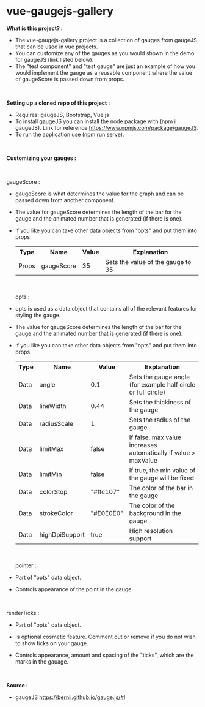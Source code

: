 # vue-gaugejs-gallery

<strong>What is this project? :</strong>

- The vue-gaugejs-gallery project is a collection of gauges from gaugeJS that can be used in vue projects.
- You can customize any of the gauges as you would shown in the demo for gaugeJS (link listed below).
- The "test component" and "test gauge" are just an example of how you would implement the gauge as a reusable component 
  where the value of gaugeScore is passed down from props.

<br>

<strong>Setting up a cloned repo of this project :</strong>

- Requires: gaugeJS, Bootstrap, Vue.js
- To install gaugeJS you can install the node package with (npm i gaugeJS). Link for reference https://www.npmjs.com/package/gaugeJS.
- To run the application use (npm run serve).

<br>

<strong>Customizing your gauges :</strong>

  <br>
  
  gaugeScore :
  
- gaugeScore is what determines the value for the graph and can be passed down from another component.
- The value for gaugeScore determines the length of the bar for the gauge and the animated number that is generated (if there is one).
- If you like you can take other data objects from "opts" and put them into props.
  
  <table>
    <tr>
      <th>Type</th>
      <th>Name</th>
      <th>Value</th>
      <th>Explanation</th>
    </tr>
    <tr>
      <td>Props</td>
      <td>gaugeScore</td>
      <td>35</td>
      <td>Sets the value of the gauge to 35</td>
    </tr>
  </table>
  
  <br>
  
  opts :
  
- opts is used as a data object that contains all of the relevant features for styling the gauge.
- The value for gaugeScore determines the length of the bar for the gauge and the animated number that is generated (if there is one).
- If you like you can take other data objects from "opts" and put them into props.
  
  <table>
    <tr>
      <th>Type</th>
      <th>Name</th>
      <th>Value</th>
      <th>Explanation</th>
    </tr>
  
    <tr>
      <td>Data</td>
      <td>angle</td>
      <td>0.1</td>
      <td>Sets the gauge angle (for example half circle or full circle)</td>
    </tr>
    
    <tr>
      <td>Data</td>
      <td>lineWidth</td>
      <td>0.44</td>
      <td>Sets the thickiness of the gauge</td>
    </tr>
    
    <tr>
      <td>Data</td>
      <td>radiusScale</td>
      <td>1</td>
      <td>Sets the radius of the gauge</td>
    </tr>
    
    <tr>
      <td>Data</td>
      <td>limitMax</td>
      <td>false</td>
      <td>If false, max value increases automatically if value > maxValue</td>
    </tr>
    
    <tr>
      <td>Data</td>
      <td>limitMin</td>
      <td>false</td>
      <td>If true, the min value of the gauge will be fixed</td>
    </tr>
    
    <tr>
      <td>Data</td>
      <td>colorStop</td>
      <td>"#ffc107"</td>
      <td>The color of the bar in the gauge</td>
    </tr>
    
    <tr>
      <td>Data</td>
      <td>strokeColor</td>
      <td>"#E0E0E0"</td>
      <td>The color of the background in the gauge</td>
    </tr>
    
    <tr>
      <td>Data</td>
      <td>highDpiSupport</td>
      <td>true</td>
      <td>High resolution support</td>
    </tr>
  </table>
  
  <br>
  
  pointer :
  
- Part of "opts" data object.
- Controls appearance of the point in the gauge.

<br>

  renderTicks :
  
- Part of "opts" data object.
- Is optional cosmetic feature. Comment out or remove if you do not wish to show ticks on your gauge.
- Controls appearance, amount and spacing of the "ticks", which are the marks in the gauage.
  
  <br>

<strong>Source :</strong>

- gaugeJS https://bernii.github.io/gauge.js/#!
